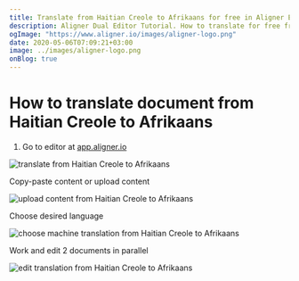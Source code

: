 ```yaml
---
title: Translate from Haitian Creole to Afrikaans for free in Aligner Editor
description: Aligner Dual Editor Tutorial. How to translate for free from Haitian Creole to Afrikaans. Aligner is multilingual document management platform. 
ogImage: "https://www.aligner.io/images/aligner-logo.png"
date: 2020-05-06T07:09:21+03:00
image: ../images/aligner-logo.png
onBlog: true
---
```


# How to translate document from Haitian Creole to Afrikaans

1. Go to editor at [app.aligner.io](https://app.aligner.io "Aligner App web page")

![translate from Haitian Creole to Afrikaans](../aligner-blank-editor.png "translate from Haitian Creole to Afrikaans")

Copy-paste content or upload content

![upload content from Haitian Creole to Afrikaans](../aligner-uploaded-document.png "upload content from Haitian Creole to Afrikaans")

Choose desired language

![choose machine translation from Haitian Creole to Afrikaans](../aligner-language-dropdown.png "choose machine translation from Haitian Creole to Afrikaans")

Work and edit 2 documents in parallel

![edit translation from Haitian Creole to Afrikaans](../aligner-double-sitded-editor.png "edit translation from Haitian Creole to Afrikaans")

